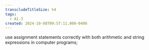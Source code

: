 ```yaml
---
transcludeTitleSize: h4
tags:
  - A1.3
created: 2024-10-08T09:57:11.000-0400
---
```

use assignment statements correctly with both arithmetic and string expressions in computer programs;